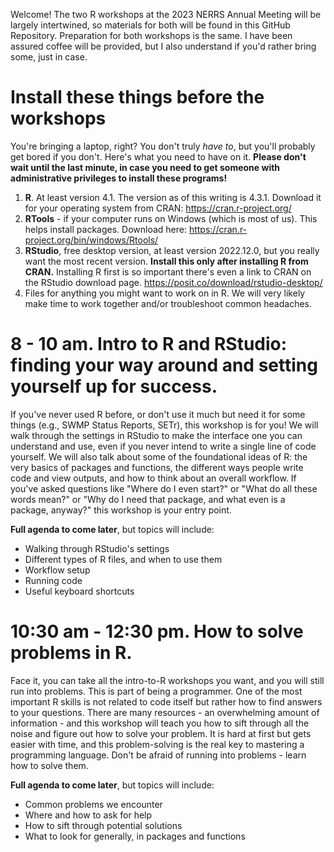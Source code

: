 Welcome! The two R workshops at the 2023 NERRS Annual Meeting will be largely intertwined, so materials for both will be found in this GitHub Repository. Preparation for both workshops is the same. I have been assured coffee will be provided, but I also understand if you'd rather bring some, just in case.

# Install these things before the workshops  

You're bringing a laptop, right? You don't truly *have to*, but you'll probably get bored if you don't. Here's what you need to have on it. **Please don't wait until the last minute, in case you need to get someone with administrative privileges to install these programs!**

1.  **R**. At least version 4.1. The version as of this writing is 4.3.1. Download it for your operating system from CRAN: <https://cran.r-project.org/>
2.  **RTools** - if your computer runs on Windows (which is most of us). This helps install packages. Download here: <https://cran.r-project.org/bin/windows/Rtools/>
3.  **RStudio**, free desktop version, at least version 2022.12.0, but you really want the most recent version. **Install this only after installing R from CRAN.** Installing R first is so important there's even a link to CRAN on the RStudio download page. <https://posit.co/download/rstudio-desktop/>
4.  Files for anything you might want to work on in R. We will very likely make time to work together and/or troubleshoot common headaches.

# 8 - 10 am. Intro to R and RStudio: finding your way around and setting yourself up for success.

If you've never used R before, or don't use it much but need it for some things (e.g., SWMP Status Reports, SETr), this workshop is for you! We will walk through the settings in RStudio to make the interface one you can understand and use, even if you never intend to write a single line of code yourself. We will also talk about some of the foundational ideas of R: the very basics of packages and functions, the different ways people write code and view outputs, and how to think about an overall workflow. If you've asked questions like "Where do I even start?" or "What do all these words mean?" or "Why do I need that package, and what even is a package, anyway?" this workshop is your entry point.

**Full agenda to come later**, but topics will include:

-   Walking through RStudio's settings  
-   Different types of R files, and when to use them  
-   Workflow setup  
-   Running code  
-   Useful keyboard shortcuts  

# 10:30 am - 12:30 pm. How to solve problems in R.

Face it, you can take all the intro-to-R workshops you want, and you will still run into problems. This is part of being a programmer. One of the most important R skills is not related to code itself but rather how to find answers to your questions. There are many resources - an overwhelming amount of information - and this workshop will teach you how to sift through all the noise and figure out how to solve your problem. It is hard at first but gets easier with time, and this problem-solving is the real key to mastering a programming language. Don't be afraid of running into problems - learn how to solve them.

**Full agenda to come later**, but topics will include:

-   Common problems we encounter  
-   Where and how to ask for help  
-   How to sift through potential solutions  
-   What to look for generally, in packages and functions  
